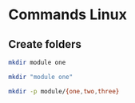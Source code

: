 # Commands Linux

## Create folders

``` bash
mkdir module one

mkdir "module one"

mkdir -p module/{one,two,three}
```

